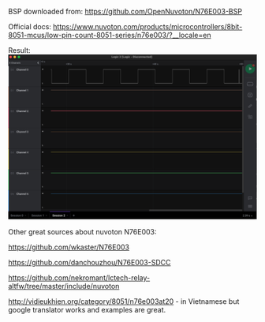 BSP downloaded from:
https://github.com/OpenNuvoton/N76E003-BSP

Official docs:
https://www.nuvoton.com/products/microcontrollers/8bit-8051-mcus/low-pin-count-8051-series/n76e003/?__locale=en

Result:
![alt Nice image](https://raw.githubusercontent.com/marmolak/hello-nuvoton/master/docs/imgs/logic.png)

Other great sources about nuvoton N76E003:

https://github.com/wkaster/N76E003

https://github.com/danchouzhou/N76E003-SDCC

https://github.com/nekromant/lctech-relay-altfw/tree/master/include/nuvoton

http://vidieukhien.org/category/8051/n76e003at20 - in Vietnamese but google translator works and examples are great.